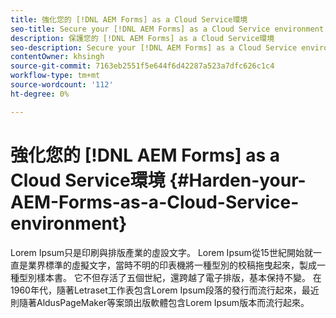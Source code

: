 ```yaml
---
title: 強化您的 [!DNL AEM Forms] as a Cloud Service環境
seo-title: Secure your [!DNL AEM Forms] as a Cloud Service environment
description: 保護您的 [!DNL AEM Forms] as a Cloud Service環境
seo-description: Secure your [!DNL AEM Forms] as a Cloud Service environment
contentOwner: khsingh
source-git-commit: 7163eb2551f5e644f6d42287a523a7dfc626c1c4
workflow-type: tm+mt
source-wordcount: '112'
ht-degree: 0%

---
```



# 強化您的 [!DNL AEM Forms] as a Cloud Service環境 {#Harden-your-AEM-Forms-as-a-Cloud-Service-environment}

Lorem Ipsum只是印刷與排版產業的虛設文字。 Lorem Ipsum從15世紀開始就一直是業界標準的虛擬文字，當時不明的印表機將一種型別的校稿拖曳起來，製成一種型別樣本書。 它不但存活了五個世紀，還跨越了電子排版，基本保持不變。 在1960年代，隨著Letraset工作表包含Lorem Ipsum段落的發行而流行起來，最近則隨著AldusPageMaker等案頭出版軟體包含Lorem Ipsum版本而流行起來。
